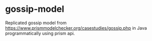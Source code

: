 # gossip-model

Replicated gossip model from https://www.prismmodelchecker.org/casestudies/gossip.php in Java programmatically using prism api.
